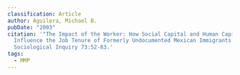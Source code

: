 ```yaml
---
classification: Article
author: Aguilera, Michael B.
pubDate: "2003"
citation: '"The Impact of the Worker: How Social Capital and Human Capital
  Influence the Job Tenure of Formerly Undocumented Mexican Immigrants."
  Sociological Inquiry 73:52-83.'
tags:
  - MMP
---
```

